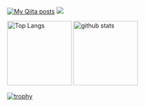[![My Qiita posts](https://qiita-badge.apiapi.app/s/ushiday/posts.svg)](http://qiita.com/ushiday)
![](https://komarev.com/ghpvc/?username=ushiday)

<p align="left"> 
  <img alt="Top Langs" height="150px" src="https://github-readme-stats.vercel.app/api/top-langs/?username=ushiday&layout=compact&show_icons=true&theme=radical" />
  <img alt="github stats" height="150px" src="https://github-readme-stats.vercel.app/api?username=ushiday&theme=radical&show_icons=ture" />
</p>

[![trophy](https://github-profile-trophy.vercel.app/?username=ushiday&theme=radical&column=7)](https://github.com/ryo-ma/github-profile-trophy)
